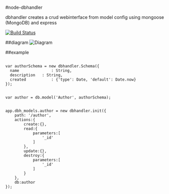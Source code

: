 #node-dbhandler

dbhandler creates a crud webinterface from model config using mongoose (MongoDB) and express

[![Build Status](https://travis-ci.org/cioddi/node-dbhandler.png)](https://travis-ci.org/cioddi/node-dbhandler)

##diagram
![Diagram](https://raw.github.com/cioddi/node-dbhandler/master/docs/img/diagram.jpg)

##example

```

var authorSchema = new dbhandler.Schema({
  name				: String,
  description	: String,
  created			: {'type': Date, 'default': Date.now}
});


var author = db.model('Author', authorSchema);


app.dbh_models.author = new dbhandler.init({
	path: '/author',
	actions:{
		create:{},
		read:{
			parameters:[
				'_id'
			]
		},
		update:{},
		destroy:{
			parameters:[
				'_id'
			]
		}
	},
	db:author
});

```